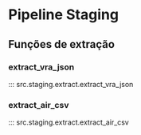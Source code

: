 # Pipeline Staging

## Funções de extração

<!-- no toc -->
### extract_vra_json
::: src.staging.extract.extract_vra_json
<!-- no toc -->
### extract_air_csv
::: src.staging.extract.extract_air_csv